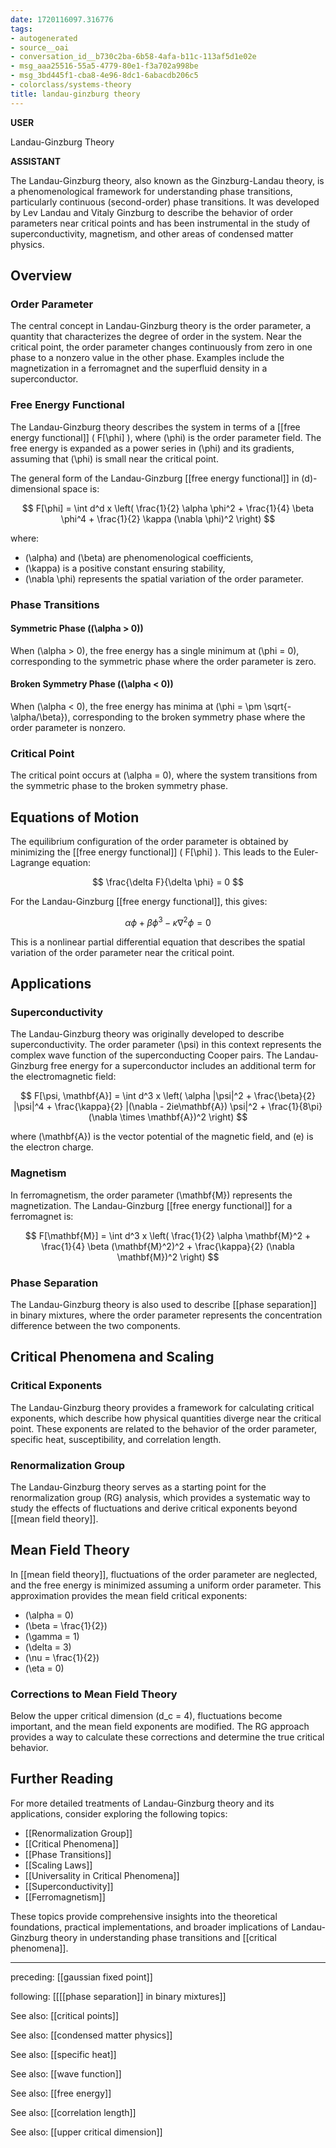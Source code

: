 ```yaml
---
date: 1720116097.316776
tags:
- autogenerated
- source__oai
- conversation_id__b730c2ba-6b58-4afa-b11c-113af5d1e02e
- msg_aaa25516-55a5-4779-80e1-f3a702a998be
- msg_3bd445f1-cba8-4e96-8dc1-6abacdb206c5
- colorclass/systems-theory
title: landau-ginzburg theory
---
```


**USER**

Landau-Ginzburg Theory


**ASSISTANT**

The Landau-Ginzburg theory, also known as the Ginzburg-Landau theory, is a phenomenological framework for understanding phase transitions, particularly continuous (second-order) phase transitions. It was developed by Lev Landau and Vitaly Ginzburg to describe the behavior of order parameters near critical points and has been instrumental in the study of superconductivity, magnetism, and other areas of condensed matter physics.

## Overview

### Order Parameter

The central concept in Landau-Ginzburg theory is the order parameter, a quantity that characterizes the degree of order in the system. Near the critical point, the order parameter changes continuously from zero in one phase to a nonzero value in the other phase. Examples include the magnetization in a ferromagnet and the superfluid density in a superconductor.

### Free Energy Functional

The Landau-Ginzburg theory describes the system in terms of a [[free energy functional]] \( F[\phi] \), where \(\phi\) is the order parameter field. The free energy is expanded as a power series in \(\phi\) and its gradients, assuming that \(\phi\) is small near the critical point.

The general form of the Landau-Ginzburg [[free energy functional]] in \(d\)-dimensional space is:

$$
F[\phi] = \int d^d x \left( \frac{1}{2} \alpha \phi^2 + \frac{1}{4} \beta \phi^4 + \frac{1}{2} \kappa (\nabla \phi)^2 \right)
$$

where:
- \(\alpha\) and \(\beta\) are phenomenological coefficients,
- \(\kappa\) is a positive constant ensuring stability,
- \(\nabla \phi\) represents the spatial variation of the order parameter.

### Phase Transitions

#### Symmetric Phase (\(\alpha > 0\))

When \(\alpha > 0\), the free energy has a single minimum at \(\phi = 0\), corresponding to the symmetric phase where the order parameter is zero.

#### Broken Symmetry Phase (\(\alpha < 0\))

When \(\alpha < 0\), the free energy has minima at \(\phi = \pm \sqrt{-\alpha/\beta}\), corresponding to the broken symmetry phase where the order parameter is nonzero.

### Critical Point

The critical point occurs at \(\alpha = 0\), where the system transitions from the symmetric phase to the broken symmetry phase.

## Equations of Motion

The equilibrium configuration of the order parameter is obtained by minimizing the [[free energy functional]] \( F[\phi] \). This leads to the Euler-Lagrange equation:

$$
\frac{\delta F}{\delta \phi} = 0
$$

For the Landau-Ginzburg [[free energy functional]], this gives:

$$
\alpha \phi + \beta \phi^3 - \kappa \nabla^2 \phi = 0
$$

This is a nonlinear partial differential equation that describes the spatial variation of the order parameter near the critical point.

## Applications

### Superconductivity

The Landau-Ginzburg theory was originally developed to describe superconductivity. The order parameter \(\psi\) in this context represents the complex wave function of the superconducting Cooper pairs. The Landau-Ginzburg free energy for a superconductor includes an additional term for the electromagnetic field:

$$
F[\psi, \mathbf{A}] = \int d^3 x \left( \alpha |\psi|^2 + \frac{\beta}{2} |\psi|^4 + \frac{\kappa}{2} |(\nabla - 2ie\mathbf{A}) \psi|^2 + \frac{1}{8\pi} (\nabla \times \mathbf{A})^2 \right)
$$

where \(\mathbf{A}\) is the vector potential of the magnetic field, and \(e\) is the electron charge.

### Magnetism

In ferromagnetism, the order parameter \(\mathbf{M}\) represents the magnetization. The Landau-Ginzburg [[free energy functional]] for a ferromagnet is:

$$
F[\mathbf{M}] = \int d^3 x \left( \frac{1}{2} \alpha \mathbf{M}^2 + \frac{1}{4} \beta (\mathbf{M}^2)^2 + \frac{\kappa}{2} (\nabla \mathbf{M})^2 \right)
$$

### Phase Separation

The Landau-Ginzburg theory is also used to describe [[phase separation]] in binary mixtures, where the order parameter represents the concentration difference between the two components.

## Critical Phenomena and Scaling

### Critical Exponents

The Landau-Ginzburg theory provides a framework for calculating critical exponents, which describe how physical quantities diverge near the critical point. These exponents are related to the behavior of the order parameter, specific heat, susceptibility, and correlation length.

### Renormalization Group

The Landau-Ginzburg theory serves as a starting point for the renormalization group (RG) analysis, which provides a systematic way to study the effects of fluctuations and derive critical exponents beyond [[mean field theory]].

## Mean Field Theory

In [[mean field theory]], fluctuations of the order parameter are neglected, and the free energy is minimized assuming a uniform order parameter. This approximation provides the mean field critical exponents:
- \(\alpha = 0\)
- \(\beta = \frac{1}{2}\)
- \(\gamma = 1\)
- \(\delta = 3\)
- \(\nu = \frac{1}{2}\)
- \(\eta = 0\)

### Corrections to Mean Field Theory

Below the upper critical dimension \(d_c = 4\), fluctuations become important, and the mean field exponents are modified. The RG approach provides a way to calculate these corrections and determine the true critical behavior.

## Further Reading

For more detailed treatments of Landau-Ginzburg theory and its applications, consider exploring the following topics:

- [[Renormalization Group]]
- [[Critical Phenomena]]
- [[Phase Transitions]]
- [[Scaling Laws]]
- [[Universality in Critical Phenomena]]
- [[Superconductivity]]
- [[Ferromagnetism]]

These topics provide comprehensive insights into the theoretical foundations, practical implementations, and broader implications of Landau-Ginzburg theory in understanding phase transitions and [[critical phenomena]].


---

preceding: [[gaussian fixed point]]  


following: [[[[phase separation]] in binary mixtures]]

See also: [[critical points]]


See also: [[condensed matter physics]]


See also: [[specific heat]]


See also: [[wave function]]


See also: [[free energy]]


See also: [[correlation length]]


See also: [[upper critical dimension]]